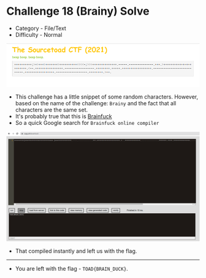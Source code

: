 # Challenge 18 (Brainy) Solve

* Category - File/Text
* Difficulty - Normal

![](challenge-18.png)

* This challenge has a little snippet of some random characters. However, based on the name of the challenge: `Brainy`
and the fact that all characters are the same set.
* It's probably true that this is [Brainfuck](https://en.wikipedia.org/wiki/Brainfuck)
* So a quick Google search for `Brainfuck online compiler`

![](challenge-18-brainfuck.png)

* That compiled instantly and left us with the flag.

---
* You are left with the flag - `TOAD{BRAIN_DUCK}`.